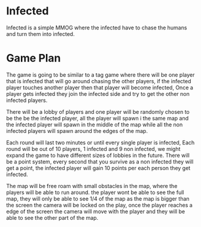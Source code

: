 # Infected

Infected is a simple MMOG where the infected have to chase the humans and turn them into infected.

# Game Plan

The game is going to be similar to a tag game where there will be one player that is infected that will go around chasing the other players, if the infected player touches another player then that player will become infected, Once a player gets infected they join the infected side and try to get the other non infected players. 

There will be a lobby of players and one player will be randomly chosen to be the be the infected player, all the player will spawn i the same map and the infected player will spawn in the middle of the map while all the non infected players will spawn around the edges of the map.

Each round will last two minutes or until every single player is infected,
Each round will be out of 10 players, 1 infected and 9 non infected, we might expand the game to have different sizes of lobbies in the future. There will be a point system, every second that you survive as a non infected they will get a point, the infected player will gain 10 points per each person they get infected.

The map will be free roam with small obstacles in the map, where the players will be able to run around. the player wont be able to see the full map, they will only be able to see 1/4 of the map as the map is bigger than the screen the camera will be locked on the play, once the player reaches a edge of the screen the camera will move with the player and they will be able to see the other part of the map.

